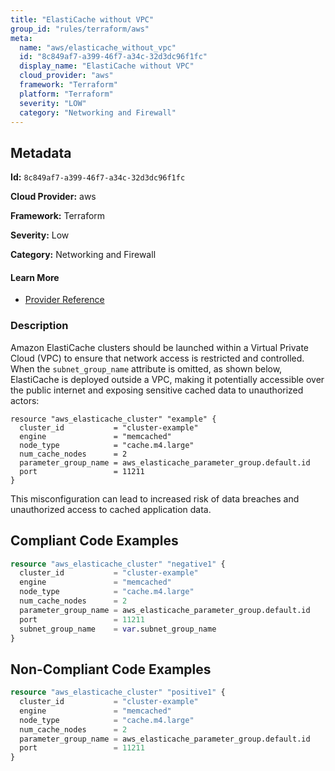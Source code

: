 ```yaml
---
title: "ElastiCache without VPC"
group_id: "rules/terraform/aws"
meta:
  name: "aws/elasticache_without_vpc"
  id: "8c849af7-a399-46f7-a34c-32d3dc96f1fc"
  display_name: "ElastiCache without VPC"
  cloud_provider: "aws"
  framework: "Terraform"
  platform: "Terraform"
  severity: "LOW"
  category: "Networking and Firewall"
---
```

## Metadata

**Id:** `8c849af7-a399-46f7-a34c-32d3dc96f1fc`

**Cloud Provider:** aws

**Framework:** Terraform

**Severity:** Low

**Category:** Networking and Firewall

#### Learn More

 - [Provider Reference](https://registry.terraform.io/providers/hashicorp/aws/latest/docs/resources/elasticache_cluster#subnet_group_name)

### Description

 Amazon ElastiCache clusters should be launched within a Virtual Private Cloud (VPC) to ensure that network access is restricted and controlled. When the `subnet_group_name` attribute is omitted, as shown below, ElastiCache is deployed outside a VPC, making it potentially accessible over the public internet and exposing sensitive cached data to unauthorized actors:

```
resource "aws_elasticache_cluster" "example" {
  cluster_id           = "cluster-example"
  engine               = "memcached"
  node_type            = "cache.m4.large"
  num_cache_nodes      = 2
  parameter_group_name = aws_elasticache_parameter_group.default.id
  port                 = 11211
}
```

This misconfiguration can lead to increased risk of data breaches and unauthorized access to cached application data.


## Compliant Code Examples
```terraform
resource "aws_elasticache_cluster" "negative1" {
  cluster_id           = "cluster-example"
  engine               = "memcached"
  node_type            = "cache.m4.large"
  num_cache_nodes      = 2
  parameter_group_name = aws_elasticache_parameter_group.default.id
  port                 = 11211
  subnet_group_name    = var.subnet_group_name
}

```
## Non-Compliant Code Examples
```terraform
resource "aws_elasticache_cluster" "positive1" {
  cluster_id           = "cluster-example"
  engine               = "memcached"
  node_type            = "cache.m4.large"
  num_cache_nodes      = 2
  parameter_group_name = aws_elasticache_parameter_group.default.id
  port                 = 11211
}

```